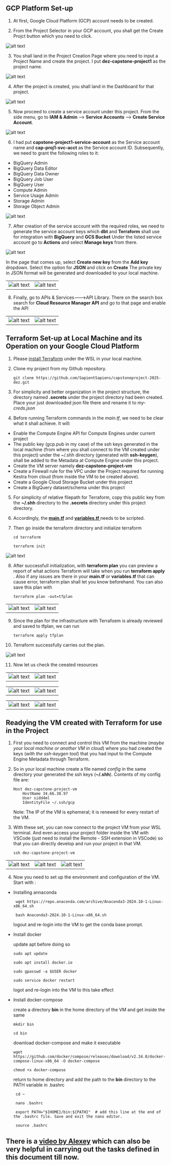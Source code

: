 ## GCP Platform Set-up ##

 1. At first, Google Cloud Platform (GCP) account needs to be created.

 2. From the Project Selector in your GCP account, you shall get the Create Projct button which you need to click.

  ![alt text](..images/setup/image.png)

 3. You shall land in the Project Creation Page where you need to input a Project Name and create the project. I put  __dez-capstone-project1__ as the project name.

  ![alt text](images/setup/image-1.png)

 4. After the project is created, you shall land in the Dashboard for that project.

  ![alt text](images/setup/image-2.png)

 5. Now proceed to create a service account under this project. From the side menu, go to __IAM & Admin__ --> __Service Accounts__ --> __Create Service Account__.

  ![alt text](images/setup/image-3.png)

 6. I had put __capstone-project1-service-account__ as the Service account name and __cap-proj1-svc-acct__ as the Service account ID. Subsequently, we need to grant the following roles to it:
 -  BigQuery Admin			
 -  BigQuery Data Editor
 -  BigQuery Data Owner
 -  BigQuery Job User
 -  BigQuery User
 -  Compute Admin
 -  Service Usage Admin
 -  Storage Admin
 -  Storage Object Admin

  ![alt text](images/setup/image-4.png)

  7. After creation of the service account with the required roles, we need to generate the service account keys which __dbt__ and __Terraform__ shall use for integration with __BigQuery__ and  __GCS Bucket__ Under the listed service account go to __Actions__ and select __Manage keys__ from there.

  ![alt text](images/setup/image-5.png)

   In the page that comes up, select __Create new key__ from the __Add key__ dropdown. Select the option for __JSON__ and click on __Create__ The private key in JSON format will be generated and downloaded to your local machine. 
    
   |                                         |                                         |
   |----------------------------------------|-----------------------------------------|
   |  ![alt text](images/setup/image-6.png)  | ![alt text](images/setup/image-7.png)   |

   
  8. Finally, go to  APIs & Services--->API Library. There on the search box search for __Cloud Resource Manager API__ and go to that page and enable the API

   |                                         |                                         |
   |---------------------------------------- | --------------------------------------- |
   |  ![alt text](images/setup/image-11.png) | ![alt text](images/setup/image-12.png)  |



## Terraform Set-up at Local Machine and its Operation on your Google Cloud Platform ##

 1. Please [install Terraform](https://developer.hashicorp.com/terraform/install?ajs_aid=268d2cbe-21f8-4c6c-9588-849c28f1444b&product_intent=terraform#linux) under the WSL in your local machine.

 2. Clone my project from my Github repository.

        git clone https://github.com/SapientSapiens/capstoneproject-2025-dez.git

 3. For simplicity and better organization in the project structure, the directory named __.secrets__ under the project directory had been created. Place your just downloaded json file there and rename it to _my-creds.json_ 

 4. Before running Terraform commands in the _main.tf_, we need to be clear what it shall achieve. It will:
  - Enable the Compute Engine API for Compute Engines under current project
  - The public key (gcp.pub in my case) of the ssh keys generated in the local machine (from where you shall connect to the VM created under this project) under the ~/.shh directory (generated with __ssh-keygen__), shall be added to the Metadata at Compute Engine under this project. 
  - Create the VM server namely __dez-capstone-project-vm__
  - Create a Firewall rule for the VPC under the Project required for running Kestra from cloud (from inside the VM to be created above).
  - Create a Google Cloud Storage Bucket under this project
  - Create a BigQuery dataset/schema under this project

 5. For simplicity of relative filepath for Terraform, copy this public key from the __~/.shh__ directory to the __.secrets__ directory under this project directory.

 6. Accordingly, the [__main.tf__](terraform/main.tf) and [__variables.tf__ ](terraform/variables.tf) needs to be scripted.

 7. Then go inside the terraform directory and initialize terraform
 
        cd terraform
        
        terraform init 
   

   ![alt text](images/setup/image-8.png)

 8. After successfull initialization, with __terraform plan__ you can preview a report of what actions Terraform will take when you run __terraform apply__ . Also if any issues are there in your __main.tf__ or __variables.tf__ that can cause error, terraform plan shall let you know beforehand. You can also save this plan with 

        terraform plan -out=tfplan
  
   |                                         |                                         |
   |-----------------------------------------|-----------------------------------------|
   | ![alt text](images/setup/image-9.png)   | ![alt text](images/setup/image-10.png)  |

 9. Since the plan for the infrastructure with Terrafoem is already reviewed and saved to tfplan, we can run

        terraform apply tfplan

 10. Terraform successfully carries out the plan.

   ![alt text](images/setup/image-13.png)

 11. Now let us check the ceeated resources
  
   |                                         |                                         |
   |-----------------------------------------|-----------------------------------------|
   | ![alt text](images/setup/image-21.png)  | ![alt text](images/setup/image-22.png)  |



   |                                         |                                         |
   |-----------------------------------------|-----------------------------------------|
   | ![alt text](images/setup/image-19.png)  | ![alt text](images/setup/image-20.png)  |



   |                                         |                                         |
   |-----------------------------------------|-----------------------------------------|
   | ![alt text](images/setup/image-18.png)  | ![alt text](images/setup/image-17.png)  |


## Readying the VM created with Terraform for use in the Project ##

 1. First you need to connect and control this VM from the machine (_maybe your local machine or another VM in cloud_) where you had created the keys (_with the ssh-keygen tool_) that you had input to the Compute Engine Metadata through Terraform.

 2. So in your local machine create a file named _config_ in the same directory your generated the ssh keys (__~/.shh__). Contents of my config file are:

        Host dez-capstone-project-vm
            HostName 34.66.38.97
            User sidd4ml
            IdentityFile ~/.ssh/gcp

    Note:  The IP of the VM is ephemeral; it is renewed for every restart of the VM.

  3. With these set, you can now connect to the project VM from your WSL terminal. And even access your project folder inside the VM with VSCode (just need to install the Remote - SSH extension in VSCode) so that you can directly develop and run your project in that VM.

         ssh dez-capstone-project-vm
        
   |                                         |                                         |                                        |
   |-----------------------------------------|-----------------------------------------|----------------------------------------|
   | ![alt text](images/setup/image-14.png)  | ![alt text](images/setup/image-15.png)  | ![alt text](images/setup/image-16.png) |

  
   4. Now you need to set up the environment and configuration of the VM. Start with :

  - Installing annaconda 

         wget https://repo.anaconda.com/archive/Anaconda3-2024.10-1-Linux-x86_64.sh

         bash Anaconda3-2024.10-1-Linux-x86_64.sh
  
     logout and re-login into the VM to get the conda base prompt.

  -  Install docker

      update apt before doing so

         sudo apt update   
       
         sudo apt install docker.io

         sudo gpasswd -a $USER docker

         sudo service docker restart


     logot and re-login into the VM to this take effect


  -  Install docker-compose

     create a directory __bin__ in the home directory of the VM and get inside the same

         mkdir bin

         cd bin

     download docker-compose and make it executable

         wget https://github.com/docker/compose/releases/download/v2.34.0/docker-compose-linux-x86_64 -O docker-compose
      
         chmod +x docker-compose

     return to home directory and add the path to the __bin__ directory to the PATH variable in .bashrc

          cd ~

          nano .bashrc

          export PATH="${HOME}/bin:${PATH}"  # add this line at the end of the .bashrc file. Save and exit the nano editor.

          source .bashrc


## There is a [video by Alexey](https://youtu.be/ae-CV2KfoN0?si=uSpBat_dUobrSR5r) which can also be very helpful in carrying out the tasks defined in this document till now. ##


  
     
   
     
